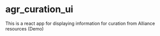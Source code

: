 # agr_curation_ui
This is a react app for displaying information for curation from Alliance resources (Demo)
